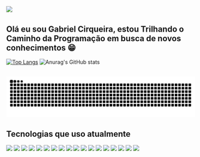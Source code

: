 
##
<img src="https://telegra.ph/file/0e4ce0e3645213bef81e3.jpg" target="_blank"> 




## Olá eu sou Gabriel Cirqueira, estou Trilhando o Caminho da Programação em busca de novos conhecimentos 😁
[![Top Langs](https://github-readme-stats.vercel.app/api/top-langs/?username=GabrielCirqueira&layout=donut&theme=tokyonight)](https://github.com/anuraghazra/github-readme-stats)
![Anurag's GitHub stats](https://github-readme-stats.vercel.app/api?username=GabrielCirqueira&show_icons=true&theme=tokyonight)

##
![Snake animation](https://github.com/GabrielCirqueira/GabrielCirqueira/blob/output/github-contribution-grid-snake.svg?color_snake=white&color_dots=#23e1e,#2d2d2d,#3a3a3a,#000000)

## Tecnologias que uso atualmente

<div>
  <img src="https://img.shields.io/badge/PHP-777BB4?style=for-the-badge&logo=php&logoColor=white" target="_blank">
  <img src="https://img.shields.io/badge/symfony-%23000000.svg?style=for-the-badge&logo=symfony&logoColor=white" target="_blank">
  <img src="https://img.shields.io/badge/composer-885630?style=for-the-badge&logo=composer&logoColor=white" target="_blank">
  <img src="https://img.shields.io/badge/Doctrine-4479A1?style=for-the-badge&logo=doctrine&logoColor=white" target="_blank">
  <img src="https://img.shields.io/badge/MySQL-00000F?style=for-the-badge&logo=mysql&logoColor=white" target="_blank"> 
  <img src="https://img.shields.io/badge/HTML5-E34F26?style=for-the-badge&logo=html5&logoColor=white" target="_blank">
  <img src="https://img.shields.io/badge/CSS3-1572B6?style=for-the-badge&logo=css3&logoColor=white" target="_blank">
  <img src="https://img.shields.io/badge/JavaScript-323330?style=for-the-badge&logo=javascript&logoColor=F7DF1E" target="_blank">
  <img src="https://img.shields.io/badge/TypeScript-3178C6?style=for-the-badge&logo=typescript&logoColor=white" target="_blank">
  <img src="https://img.shields.io/badge/React-20232A?style=for-the-badge&logo=react&logoColor=61DAFB" target="_blank"> 
  <img src="https://img.shields.io/badge/Bootstrap-7952B3?style=for-the-badge&logo=bootstrap&logoColor=white" target="_blank">
  <img src="https://img.shields.io/badge/Chakra%20UI-319795?style=for-the-badge&logo=chakraui&logoColor=white" target="_blank">
  <img src="https://img.shields.io/badge/Vite-646CFF?style=for-the-badge&logo=vite&logoColor=white" target="_blank">
  <img src="https://img.shields.io/badge/Docker-2496ED?style=for-the-badge&logo=docker&logoColor=white" target="_blank">
  <img src="https://img.shields.io/badge/Linux-FCC624?style=for-the-badge&logo=linux&logoColor=black" target="_blank">
  <img src="https://img.shields.io/badge/Git-F05032?style=for-the-badge&logo=git&logoColor=white" target="_blank">
  <img src="https://img.shields.io/badge/Insomnia-4000BF?style=for-the-badge&logo=insomnia&logoColor=white" target="_blank">
  <img src="https://img.shields.io/badge/Canva-00C4CC?style=for-the-badge&logo=canva&logoColor=white" target="_blank">
</div>

